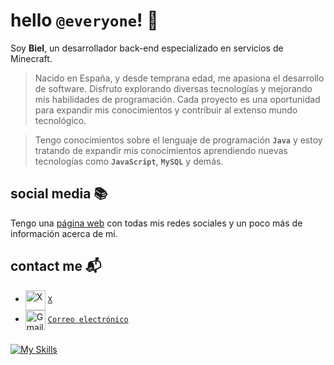 # hello ``@everyone``! 👋

Soy **Biel**, un desarrollador back-end especializado en servicios de Minecraft.
> Nacido en España, y desde temprana edad, me apasiona el desarrollo de software. Disfruto explorando diversas tecnologías y mejorando mis habilidades de programación. Cada proyecto es una oportunidad para expandir mis conocimientos y contribuir al extenso mundo tecnológico.

> Tengo conocimientos sobre el lenguaje de programación **`Java`** y estoy tratando de expandir mis conocimientos aprendiendo nuevas tecnologías como **`JavaScript`**, **`MySQL`** y demás.

## social media 📚

Tengo una [página web](https://biieeel.me) con todas mis redes sociales y un poco más de información acerca de mí. 

## contact me 📬

   - <img src="https://simpleicons.org/icons/x.svg" alt="X" width="32" align="center">   [`X`](https://x.com/biiee3l)
   - <img src="https://simpleicons.org/icons/gmail.svg" alt="Gmail" width="32" align="center">   [`Correo electrónico`](mailto:hola@biieeel.me)

###

[![My Skills](https://skillicons.dev/icons?i=java,mongodb,linux,idea,cloudflare,html,css,javascript,nextjs,tailwindcss,vscode,sqlite,git,maven)](https://github.com/bieelsiurr/)
